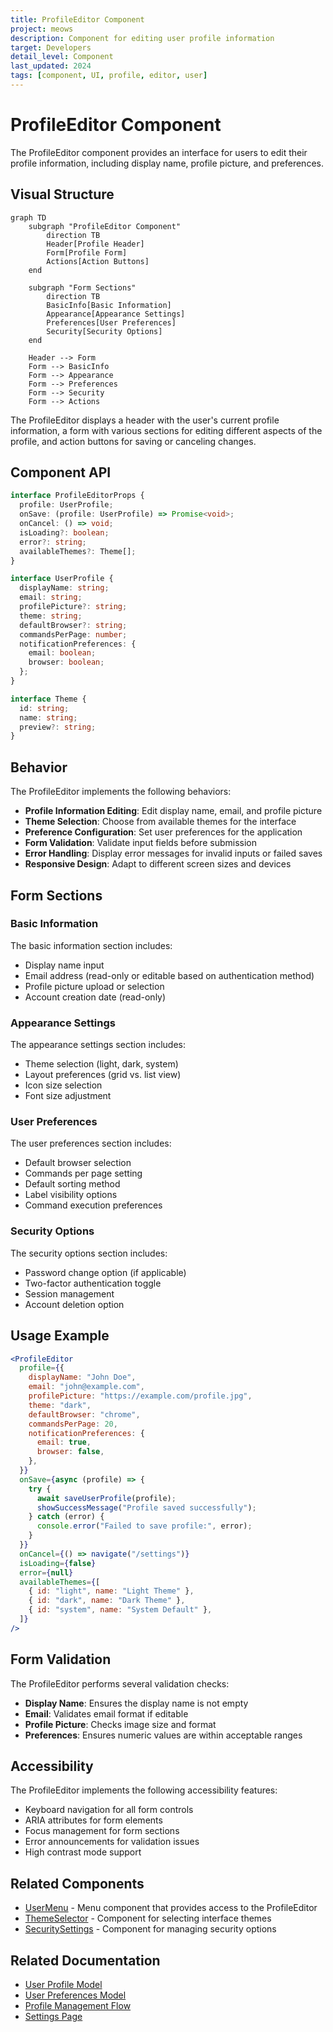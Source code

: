 ```yaml
---
title: ProfileEditor Component
project: meows
description: Component for editing user profile information
target: Developers
detail_level: Component
last_updated: 2024
tags: [component, UI, profile, editor, user]
---
```


# ProfileEditor Component

The ProfileEditor component provides an interface for users to edit their profile information, including display name, profile picture, and preferences.

## Visual Structure

```mermaid
graph TD
    subgraph "ProfileEditor Component"
        direction TB
        Header[Profile Header]
        Form[Profile Form]
        Actions[Action Buttons]
    end

    subgraph "Form Sections"
        direction TB
        BasicInfo[Basic Information]
        Appearance[Appearance Settings]
        Preferences[User Preferences]
        Security[Security Options]
    end

    Header --> Form
    Form --> BasicInfo
    Form --> Appearance
    Form --> Preferences
    Form --> Security
    Form --> Actions
```

The ProfileEditor displays a header with the user's current profile information, a form with various sections for editing different aspects of the profile, and action buttons for saving or canceling changes.

## Component API

```typescript
interface ProfileEditorProps {
  profile: UserProfile;
  onSave: (profile: UserProfile) => Promise<void>;
  onCancel: () => void;
  isLoading?: boolean;
  error?: string;
  availableThemes?: Theme[];
}

interface UserProfile {
  displayName: string;
  email: string;
  profilePicture?: string;
  theme: string;
  defaultBrowser?: string;
  commandsPerPage: number;
  notificationPreferences: {
    email: boolean;
    browser: boolean;
  };
}

interface Theme {
  id: string;
  name: string;
  preview?: string;
}
```

## Behavior

The ProfileEditor implements the following behaviors:

- **Profile Information Editing**: Edit display name, email, and profile picture
- **Theme Selection**: Choose from available themes for the interface
- **Preference Configuration**: Set user preferences for the application
- **Form Validation**: Validate input fields before submission
- **Error Handling**: Display error messages for invalid inputs or failed saves
- **Responsive Design**: Adapt to different screen sizes and devices

## Form Sections

### Basic Information

The basic information section includes:

- Display name input
- Email address (read-only or editable based on authentication method)
- Profile picture upload or selection
- Account creation date (read-only)

### Appearance Settings

The appearance settings section includes:

- Theme selection (light, dark, system)
- Layout preferences (grid vs. list view)
- Icon size selection
- Font size adjustment

### User Preferences

The user preferences section includes:

- Default browser selection
- Commands per page setting
- Default sorting method
- Label visibility options
- Command execution preferences

### Security Options

The security options section includes:

- Password change option (if applicable)
- Two-factor authentication toggle
- Session management
- Account deletion option

## Usage Example

```jsx
<ProfileEditor
  profile={{
    displayName: "John Doe",
    email: "john@example.com",
    profilePicture: "https://example.com/profile.jpg",
    theme: "dark",
    defaultBrowser: "chrome",
    commandsPerPage: 20,
    notificationPreferences: {
      email: true,
      browser: false,
    },
  }}
  onSave={async (profile) => {
    try {
      await saveUserProfile(profile);
      showSuccessMessage("Profile saved successfully");
    } catch (error) {
      console.error("Failed to save profile:", error);
    }
  }}
  onCancel={() => navigate("/settings")}
  isLoading={false}
  error={null}
  availableThemes={[
    { id: "light", name: "Light Theme" },
    { id: "dark", name: "Dark Theme" },
    { id: "system", name: "System Default" },
  ]}
/>
```

## Form Validation

The ProfileEditor performs several validation checks:

- **Display Name**: Ensures the display name is not empty
- **Email**: Validates email format if editable
- **Profile Picture**: Checks image size and format
- **Preferences**: Ensures numeric values are within acceptable ranges

## Accessibility

The ProfileEditor implements the following accessibility features:

- Keyboard navigation for all form controls
- ARIA attributes for form elements
- Focus management for form sections
- Error announcements for validation issues
- High contrast mode support

## Related Components

- [UserMenu](UserMenu.md) - Menu component that provides access to the ProfileEditor
- [ThemeSelector](ThemeSelector.md) - Component for selecting interface themes
- [SecuritySettings](SecuritySettings.md) - Component for managing security options

## Related Documentation

- [User Profile Model](../models/user-profile.md)
- [User Preferences Model](../models/user-preferences.md)
- [Profile Management Flow](../flows/profile-management.md)
- [Settings Page](../pages/settings.md)

